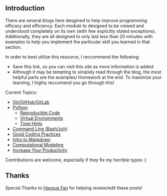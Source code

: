 ## Introduction

There are several blogs here desgined to help improve programming efficacy and efficiency. 
Each module to designed to be viewed and understood completely on its own (with few explicitly stated exceptions). 
Additionally, they are all designed to only last less than 20 minutes with examples to help you implement the particular skill you learned in that section. 

In order to best utilize this resource, I reccommend the following:
- Save this link, so you can visit this site as more information is added
- Although it may be tempting to simplely read through the blog, the most helpful parts are the examples/ Homework at the end. To maximize your learning, I highly reccomend you go through this!

Current Topics:

- [Git/GitHub/GitLab](git.md)
- [Python](python.md):
	- [Reproducible Code](python.md#reproducible-code)
	- [Virtual Environments](python.md#virtual-environments)
	- [Type Hints](python.md#type-hints)
- [Command Line (Bash/zsh)](cli.md)
- [Good Coding Practices](good_practices.md)
- [Intro to Markdown](markdown.md)
- [Computational Modeling](modeling.md)
- [Increase Your Productivity](productivity.md)

Contributions are welcome, especially if they fix my horrible typos :)


## Thanks 
Special Thanks to [Haoxue Fan](https://github.com/haoxue-fan/pupilexplore) for helping review/edit these posts!
